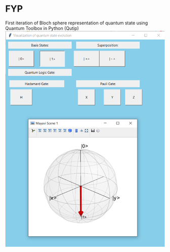 # FYP
First iteration of Bloch sphere representation of quantum state using Quantum Toolbox in Python (Qutip)
![](gui.PNG)
